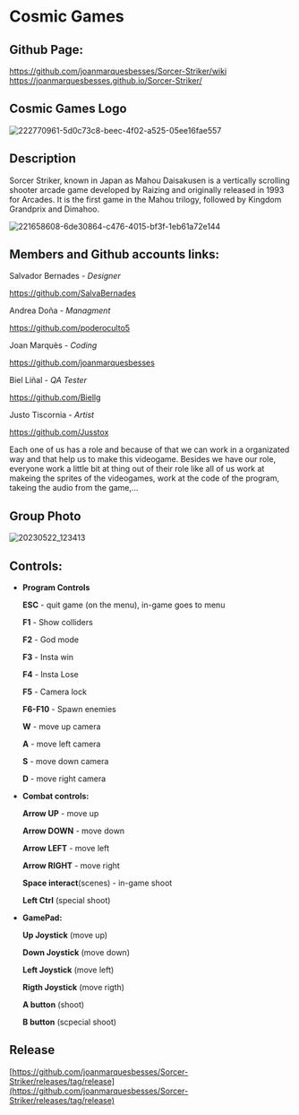 # Cosmic Games

## **Github Page:**

  https://github.com/joanmarquesbesses/Sorcer-Striker/wiki
  https://joanmarquesbesses.github.io/Sorcer-Striker/
  
  
## **Cosmic Games Logo**

![222770961-5d0c73c8-beec-4f02-a525-05ee16fae557](https://github.com/SalvaBernades/R/assets/125651873/ff222716-d5c8-495d-8929-f6e6b41889b6)


## **Description**

Sorcer Striker, known in Japan as Mahou Daisakusen is a vertically scrolling shooter arcade game developed by Raizing and originally released in 1993 for Arcades. It is the first game in the Mahou trilogy, followed by Kingdom Grandprix and Dimahoo.

   ![221658608-6de30864-c476-4015-bf3f-1eb61a72e144](https://github.com/SalvaBernades/R/assets/125651873/abcb5781-a336-467f-ae05-ae9e5672d7be)


## **Members and Github accounts links:**

Salvador Bernades - *Designer*

https://github.com/SalvaBernades

Andrea Doña - *Managment*

https://github.com/poderoculto5

Joan Marquès - *Coding*

https://github.com/joanmarquesbesses

Biel Liñal - *QA Tester*

https://github.com/Biellg

Justo Tiscornia - *Artist*

https://github.com/Jusstox

Each one of us has a role and because of that we can work in a organizated way and that help us to make this videogame. Besides we have our role, everyone work a little bit at thing out of their role like all of us work at makeing the sprites of the videogames, work at the code of the program, takeing the audio from the game,...

## **Group Photo**

![20230522_123413](https://github.com/SalvaBernades/R/assets/125651873/c0bbc080-c9cc-47f3-ae0d-fee03241ae20)


## **Controls:**

- **Program Controls**

  **ESC** - quit game (on the menu), in-game goes to menu

  **F1** - Show colliders

  **F2** - God mode

  **F3** - Insta win

  **F4** - Insta Lose

  **F5** - Camera lock
  
  **F6-F10** - Spawn enemies

  **W** - move up camera
 
  **A** - move left camera

  **S** - move down camera

  **D** - move right camera

- **Combat controls:**

  **Arrow UP** - move up

  **Arrow DOWN** - move down

  **Arrow LEFT** - move left 

  **Arrow RIGHT** - move right 

  **Space interact**(scenes) - in-game shoot
  
  **Left Ctrl** (special shoot)
  
-  **GamePad:**
  
    **Up Joystick** (move up)

   **Down Joystick** (move down)

   **Left Joystick** (move left)

    **Rigth Joystick** (move rigth)
  
    **A button** (shoot)
  
    **B button** (scpecial shoot)
  
## Release

[https://github.com/joanmarquesbesses/Sorcer-Striker/releases/tag/release](https://github.com/joanmarquesbesses/Sorcer-Striker/releases/tag/release)
